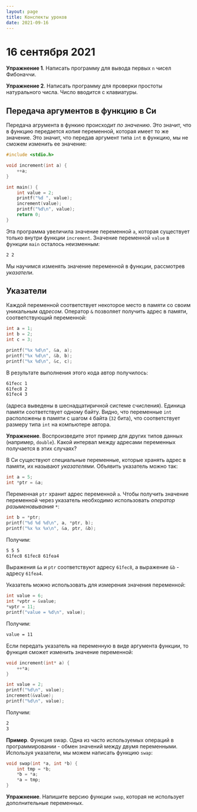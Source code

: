 ```yaml
---
layout: page
title: Конспекты уроков
date: 2021-09-16
---
```


# 16 сентября 2021

**Упражнение 1**. Написать программу для вывода первых `n` чисел Фибоначчи.

**Упражнение 2**. Написать программу для проверки простоты натурального числа. Число вводится с клавиатуры.

## Передача аргументов в функцию в Си

Передача агрумента в функию происходит *по значению*. Это значит, что в функцию передается *копия* переменной, которая имеет то же значение. Это значит, что передав аргумент типа `int` в функцию, мы не сможем изменить ее значение:

```c
#include <stdio.h>

void increment(int a) {
    ++a;
}

int main() {
    int value = 2;
    printf("%d ", value);
    increment(value);
    printf("%d\n", value);
    return 0;
}
```

Эта программа увеличила значение переменной `a`, которая существует только внутри функции `increment`. Значение переменной `value` в функции `main` осталось неизменным:

```bash
2 2
```

Мы научимся изменять значение переменной в функции, рассмотрев *указатели*.

## Указатели

Каждой переменной соответствует некоторое место в памяти со своим уникальным *адресом*. Оператор `&` позволяет получить адрес в памяти, соответствующий переменной:

```c
int a = 1;
int b = 2;
int c = 3;

printf("%x %d\n", &a, a);
printf("%x %d\n", &b, b);
printf("%x %d\n", &c, c);
```

В результате выполнения этого кода автор получилось:

```bash
61fecc 1
61fec8 2
61fec4 3
```

(адреса выведены в шеснадцатиричной системе счисления). Единица памяти соответствует одному байту. Видно, что переменные `int` расположены в памяти с шагом `4` байта (`32` бита), что соответствует размеру типа `int` на компьютере автора.

**Упражнение**. Воспроизведите этот пример для других типов данных (например, `double`). Какой интервал между адресами переменных получается в этих случаях?

В Си существуют специальные переменные, которые хранять адрес в памяти, их называют *указателями*. Объявить указатель можно так:

```c
int a = 5;
int *ptr = &a;
```

Переменная `ptr` хранит адрес переменной `a`. Чтобы получить значение переменной через указатель необходимо использовать *оператор разыменовывания* `*`:

```c
int b = *ptr;
printf("%d %d %d\n", a, *ptr, b);
printf("%x %x %x\n", &a, ptr, &b);
```

Получим:

```bash
5 5 5
61fec8 61fec8 61fea4
```

Выражения `&a` и `ptr` соответствуют адресу `61fec8`, а выражение `&b` - адресу `61fea4`.

Указатель можно использовать для измерения значения переменной:

```c
int value = 6;
int *vptr = &value;
*vptr = 11;
printf("value = %d\n", value);
```

Получим:

```bash
value = 11
```

Если передать указатель на переменную в виде аргумента функции, то функция сможет изменить значение переменной:

```c
void increment(int* a) {
    ++*a;
}

int value = 2;
printf("%d\n", value);
increment(&value);
printf("%d\n", value);
```

Получим:

```bash
2
3
```

**Пример**. Функция swap. Одна из часто используемых операций в программировании - обмен значений между двумя переменными. Используя указатели, мы можем написать функцию `swap`:

```c
void swap(int *a, int *b) {
    int tmp = *b;
    *b = *a;
    *a = tmp;
}
```

**Упражнение**. Напишите версию функции `swap`, которая не использует дополнительные переменных.
